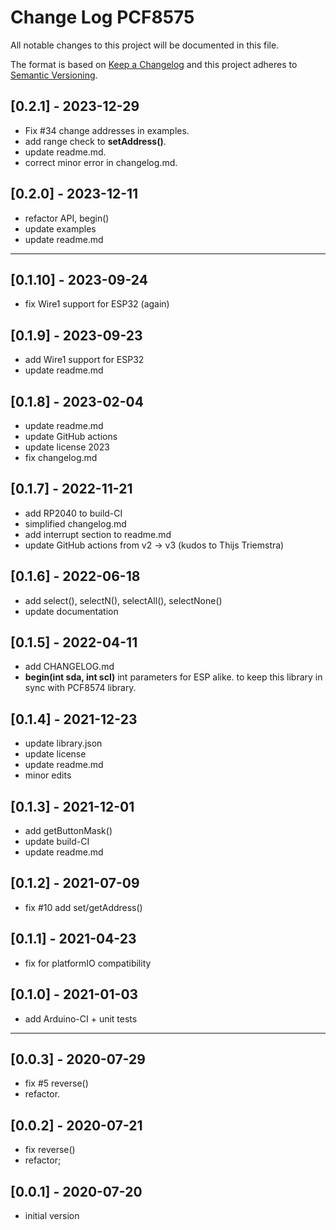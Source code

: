 # Change Log PCF8575

All notable changes to this project will be documented in this file.

The format is based on [Keep a Changelog](http://keepachangelog.com/)
and this project adheres to [Semantic Versioning](http://semver.org/).


## [0.2.1] - 2023-12-29
- Fix #34 change addresses in examples.
- add range check to **setAddress()**.
- update readme.md.
- correct minor error in changelog.md.

## [0.2.0] - 2023-12-11
- refactor API, begin()
- update examples
- update readme.md

----

## [0.1.10] - 2023-09-24
- fix Wire1 support for ESP32 (again)

## [0.1.9] - 2023-09-23
- add Wire1 support for ESP32
- update readme.md

## [0.1.8] - 2023-02-04
- update readme.md
- update GitHub actions
- update license 2023
- fix changelog.md

## [0.1.7] - 2022-11-21
- add RP2040 to build-CI
- simplified changelog.md
- add interrupt section to readme.md
- update GitHub actions from v2 -> v3  (kudos to Thijs Triemstra)

## [0.1.6] - 2022-06-18
- add select(), selectN(), selectAll(), selectNone()
- update documentation

## [0.1.5] - 2022-04-11
- add CHANGELOG.md
- **begin(int sda, int scl)** int parameters for ESP alike.
to keep this library in sync with PCF8574 library.

## [0.1.4] - 2021-12-23  
- update library.json
- update license
- update readme.md
- minor edits

## [0.1.3] - 2021-12-01
- add getButtonMask()
- update build-CI
- update readme.md

## [0.1.2] - 2021-07-09
- fix #10 add set/getAddress() 

## [0.1.1] - 2021-04-23
- fix for platformIO compatibility

## [0.1.0] - 2021-01-03
- add Arduino-CI + unit tests

----

## [0.0.3] - 2020-07-29
- fix #5 reverse()
- refactor.

## [0.0.2] - 2020-07-21
- fix reverse()
- refactor;

## [0.0.1] - 2020-07-20
- initial version

